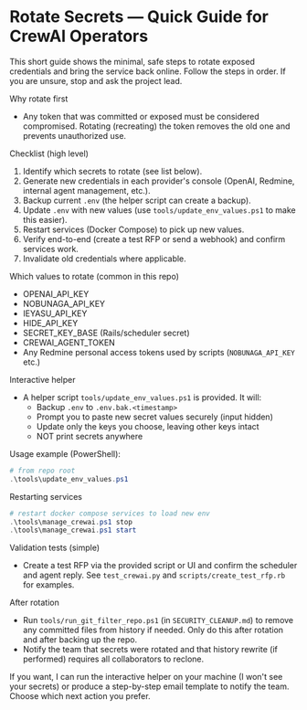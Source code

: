 # Rotate Secrets — Quick Guide for CrewAI Operators

This short guide shows the minimal, safe steps to rotate exposed credentials and bring the service back online.
Follow the steps in order. If you are unsure, stop and ask the project lead.

Why rotate first
- Any token that was committed or exposed must be considered compromised. Rotating (recreating) the token removes the old one and prevents unauthorized use.

Checklist (high level)
1. Identify which secrets to rotate (see list below).
2. Generate new credentials in each provider's console (OpenAI, Redmine, internal agent management, etc.).
3. Backup current `.env` (the helper script can create a backup).
4. Update `.env` with new values (use `tools/update_env_values.ps1` to make this easier).
5. Restart services (Docker Compose) to pick up new values.
6. Verify end-to-end (create a test RFP or send a webhook) and confirm services work.
7. Invalidate old credentials where applicable.

Which values to rotate (common in this repo)
- OPENAI_API_KEY
- NOBUNAGA_API_KEY
- IEYASU_API_KEY
- HIDE_API_KEY
- SECRET_KEY_BASE (Rails/scheduler secret)
- CREWAI_AGENT_TOKEN
- Any Redmine personal access tokens used by scripts (`NOBUNAGA_API_KEY` etc.)

Interactive helper
- A helper script `tools/update_env_values.ps1` is provided. It will:
  - Backup `.env` to `.env.bak.<timestamp>`
  - Prompt you to paste new secret values securely (input hidden)
  - Update only the keys you choose, leaving other keys intact
  - NOT print secrets anywhere

Usage example (PowerShell):

```powershell
# from repo root
.\tools\update_env_values.ps1
```

Restarting services

```powershell
# restart docker compose services to load new env
.\tools\manage_crewai.ps1 stop
.\tools\manage_crewai.ps1 start
```

Validation tests (simple)
- Create a test RFP via the provided script or UI and confirm the scheduler and agent reply. See `test_crewai.py` and `scripts/create_test_rfp.rb` for examples.

After rotation
- Run `tools/run_git_filter_repo.ps1` (in `SECURITY_CLEANUP.md`) to remove any committed files from history if needed. Only do this after rotation and after backing up the repo.
- Notify the team that secrets were rotated and that history rewrite (if performed) requires all collaborators to reclone.

If you want, I can run the interactive helper on your machine (I won't see your secrets) or produce a step-by-step email template to notify the team. Choose which next action you prefer.
